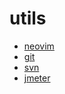 # utils

- [neovim](./neovim/neovim.md)
- [git](./git/index.md)
- [svn](./svn/index.md)
- [jmeter](./jmeter/index.md)